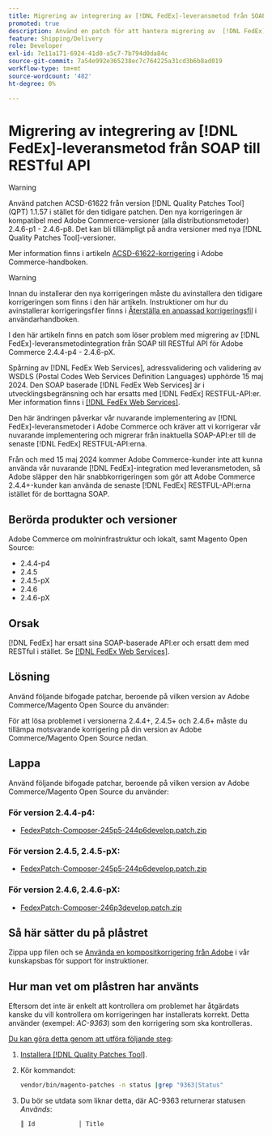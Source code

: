 ```yaml
---
title: Migrering av integrering av [!DNL FedEx]-leveransmetod från SOAP till RESTful API
promoted: true
description: Använd en patch för att hantera migrering av  [!DNL FedEx] leveransmetodintegrering från SOAP till RESTful API för Adobe Commerce 2.4.4-p4 - 2.4.6-pX.
feature: Shipping/Delivery
role: Developer
exl-id: 7e11a171-6924-41d0-a5c7-7b794d0da84c
source-git-commit: 7a54e992e365238ec7c764225a31cd3b6b8ad019
workflow-type: tm+mt
source-wordcount: '482'
ht-degree: 0%

---
```


# Migrering av integrering av [!DNL FedEx]-leveransmetod från SOAP till RESTful API

>[!WARNING]
>
>Använd patchen ACSD-61622 från version [!DNL Quality Patches Tool] (QPT) 1.1.57 i stället för den tidigare patchen. Den nya korrigeringen är kompatibel med Adobe Commerce-versioner (alla distributionsmetoder) 2.4.6-p1 - 2.4.6-p8. Det kan bli tillämpligt på andra versioner med nya [!DNL Quality Patches Tool]-versioner.
>
>Mer information finns i artikeln [ACSD-61622-korrigering](https://experienceleague.adobe.com/sv/docs/commerce-operations/tools/quality-patches-tool/patches-available-in-qpt/v1-1-57/acsd-61622-fedex-account-specific-rates-missing-from-response) i Adobe Commerce-handboken.

>[!WARNING]
>
>Innan du installerar den nya korrigeringen måste du avinstallera den tidigare korrigeringen som finns i den här artikeln. Instruktioner om hur du avinstallerar korrigeringsfiler finns i [Återställa en anpassad korrigeringsfil](https://experienceleague.adobe.com/sv/docs/commerce-cloud-service/user-guide/develop/upgrade/apply-patches#revert-a-custom-patch) i användarhandboken.


I den här artikeln finns en patch som löser problem med migrering av [!DNL FedEx]-leveransmetodintegration från SOAP till RESTful API för Adobe Commerce 2.4.4-p4 - 2.4.6-pX.

Spårning av [!DNL FedEx Web Services], adressvalidering och validering av WSDLS (Postal Codes Web Services Definition Languages) upphörde 15 maj 2024. Den SOAP baserade [!DNL FedEx Web Services] är i utvecklingsbegränsning och har ersatts med [!DNL FedEx] RESTFUL-API:er. Mer information finns i [[!DNL FedEx Web Services]](https://www.fedex.com/en-us/developer/web-services.html).

Den här ändringen påverkar vår nuvarande implementering av [!DNL FedEx]-leveransmetoder i Adobe Commerce och kräver att vi korrigerar vår nuvarande implementering och migrerar från inaktuella SOAP-API:er till de senaste [!DNL FedEx] RESTFUL-API:erna.

Från och med 15 maj 2024 kommer Adobe Commerce-kunder inte att kunna använda vår nuvarande [!DNL FedEx]-integration med leveransmetoden, så Adobe släpper den här snabbkorrigeringen som gör att Adobe Commerce 2.4.4+-kunder kan använda de senaste [!DNL FedEx] RESTFUL-API:erna istället för de borttagna SOAP.


## Berörda produkter och versioner

Adobe Commerce om molninfrastruktur och lokalt, samt Magento Open Source:

* 2.4.4-p4
* 2.4.5
* 2.4.5-pX
* 2.4.6
* 2.4.6-pX

## Orsak

[!DNL FedEx] har ersatt sina SOAP-baserade API:er och ersatt dem med RESTful i stället. Se [[!DNL FedEx Web Services]](https://www.fedex.com/en-us/developer/web-services.html).

## Lösning

Använd följande bifogade patchar, beroende på vilken version av Adobe Commerce/Magento Open Source du använder:

För att lösa problemet i versionerna 2.4.4+, 2.4.5+ och 2.4.6+ måste du tillämpa motsvarande korrigering på din version av Adobe Commerce/Magento Open Source nedan.

## Lappa

Använd följande bifogade patchar, beroende på vilken version av Adobe Commerce/Magento Open Source du använder:

### För version 2.4.4-p4:

* [FedexPatch-Composer-245p5-244p6develop.patch.zip](assets/FedexPatch-Composer-245p5-244p6develop.patch.zip)

### För version 2.4.5, 2.4.5-pX:

* [FedexPatch-Composer-245p5-244p6develop.patch.zip](assets/FedexPatch-Composer-245p5-244p6develop.patch.zip)


### För version 2.4.6, 2.4.6-pX:


* [FedexPatch-Composer-246p3develop.patch.zip](assets/FedexPatch-Composer-246p3develop.patch.zip)


## Så här sätter du på plåstret

Zippa upp filen och se [Använda en kompositkorrigering från Adobe](https://experienceleague.adobe.com/docs/commerce-knowledge-base/kb/how-to/how-to-apply-a-composer-patch-provided-by-magento.html?lang=sv-SE) i vår kunskapsbas för support för instruktioner.

## Hur man vet om plåstren har använts

Eftersom det inte är enkelt att kontrollera om problemet har åtgärdats kanske du vill kontrollera om korrigeringen har installerats korrekt. Detta använder (exempel: *AC-9363*) som den korrigering som ska kontrolleras.

<u>Du kan göra detta genom att utföra följande steg</u>:

1. [Installera  [!DNL Quality Patches Tool]](https://experienceleague.adobe.com/docs/commerce-operations/tools/quality-patches-tool/usage.html?lang=sv-SE).
1. Kör kommandot:

   ```bash
   vendor/bin/magento-patches -n status |grep "9363|Status"
   ```

1. Du bör se utdata som liknar detta, där AC-9363 returnerar statusen *Används*:

   ```bash
   ║ Id            │ Title                                                        │ Category        │ Origin                 │ Status      │ Details                                          ║ ║ N/A           │ ../m2-hotfixes/AC-9363_USPS_Ground_Advantage_shipping_method_COMPOSER_patch.patch      │ Other           │ Local                  │ Applied     │ Patch type: Custom                                
   ```
